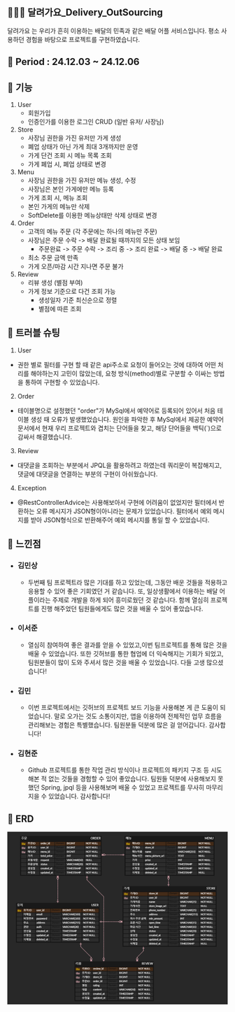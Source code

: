 ## 🍕🍕🍕 달려가요_Delivery_OutSourcing

달려가요 는 우리가 흔히 이용하는 배달의 민족과 같은 배달 어플 서비스입니다. 평소 사용하던 경험을 바탕으로 프로젝트를 구현하였습니다.

## 🍗 Period : 24.12.03 ~ 24.12.06
## 🍔 기능
1. User
   - 회원가입
   - 인증인가를 이용한 로그인 CRUD (일반 유저/ 사장님)
2. Store
   - 사장님 권한을 가진 유저만 가게 생성
   - 폐업 상태가 아닌 가게 최대 3개까지만 운영
   - 가게 단건 조회 시 메뉴 목록 조회
   - 가게 폐업 시, 폐업 상태로 변경
3. Menu
   - 사장님 권한을 가진 유저만 메뉴 생성, 수정
   - 사장님은 본인 가게에만 메뉴 등록
   - 가게 조회 시, 메뉴 조회
   - 본인 가게의 메뉴만 삭제
   - SoftDelete를 이용한 메뉴상태만 삭제 상태로 변경
4. Order
   - 고객의 메뉴 주문 (각 주문에는 하나의 메뉴만 주문)
   - 사장님은 주문 수락 -> 배달 완료될 때까지의 모든 상태 보임
     - 주문완료 -> 주문 수락 -> 조리 중 -> 조리 완료 -> 배달 중 -> 배달 완료
   - 최소 주문 금액 만족
   - 가게 오픈/마감 시간 지나면 주문 불가
5. Review
   - 리뷰 생성 (별점 부여)
   - 가게 정보 기준으로 다건 조회 가능 
     - 생성일자 기준 최신순으로 정렬
     - 별점에 따른 조회
## 🍟 트러블 슈팅
1. User
- 권한 별로 필터를 구현 할 때 같은 api주소로 요청이 들어오는 것에 대하여 어떤 처리를 해야하는지 고민이 많았는데, 요청 방식(method)별로 구분할 수 이싸는 방법을 통하여 구현할 수 있었습니다.

2. Order 
- 테이블명으로 설정했던 "order"가 MySql에서 예약어로 등록되어 있어서 처음 테이블 생성 때 오류가 발생했었습니다. 원인을 파악한 후 MySql에서 제공한 예약어 문서에서 현재 우리 프로젝트와 겹치는 단어들을 찾고, 해당 단어들을 백틱(`)으로 감싸서 해결했습니다.

3. Review
- 대댓글을 조회하는 부분에서 JPQL을 활용하려고 하였는데 쿼리문이 복잡해지고, 댓글에 대댓글을 연결하는 부분의 구현이 아쉬웠습니다.

4. Exception
- @RestControllerAdvice는 사용해보아서 구현에 어려움이 없었지만 필터에서 반환하는 오류 메시지가 JSON형이아니라는 문제가 있었습니다.
  필터에서 예외 메시지를 받아 JSON형식으로 반환해주어 예외 메시지를 통일 할 수 있었습니다.

## 🥩 느낀점

- ### 김민상
  - 두번째 팀 프로젝트라 많은 기대를 하고 있었는데, 그동안 배운 것들을
    적용하고 응용할 수 있어 좋은 기회였던 거 같습니다. 또, 일상생활에서 이용하는 배달 어플이라는 주제로 개발을 하게 되어 흥미로웠던 것 같습니다. 함께 열심히 프로젝트를 진행 해주었던 팀원들에게도 많은 것을 배울 수 있어 좋았습니다.
- ### 이서준
  - 열심히 참여하여 좋은 결과를 얻을 수 있었고,이번 팀프로젝트를 통해 많은 것을 배울 수 있었습니다. 또한 깃허브를 통한 협업에 더 익숙해지는 기회가 되었고, 팀원분들이 많이 도와 주셔서 많은 것을 배울 수 있었습니다. 다들 고생 많으셨습니다!
- ### 김민
  - 이번 프로젝트에서는 깃허브의 프로젝트 보드 기능을 사용해본 게 큰 도움이 되었습니다. 말로 오가는 것도 소통이지만, 앱을 이용하여 전체적인 업무 흐름을 관리해보는 경험은 특별했습니다. 팀원분들 덕분에 많은 걸 얻어갑니다. 감사합니다!
- ### 김현준
  - Github 프로젝트를 통한 작업 관리 방식이나 프로젝트의 패키지 구조 등 시도해본 적 없는 것들을 경험할 수 있어 좋았습니다. 팀원들 덕분에 사용해보지 못했던 Spring, jpql 등을 사용해보며 배울 수 있었고 프로젝트를 무사히 마무리 지을 수 있었습니다. 감사합니다!
## 🥪 ERD
![img.png](images%2Fimg.png)